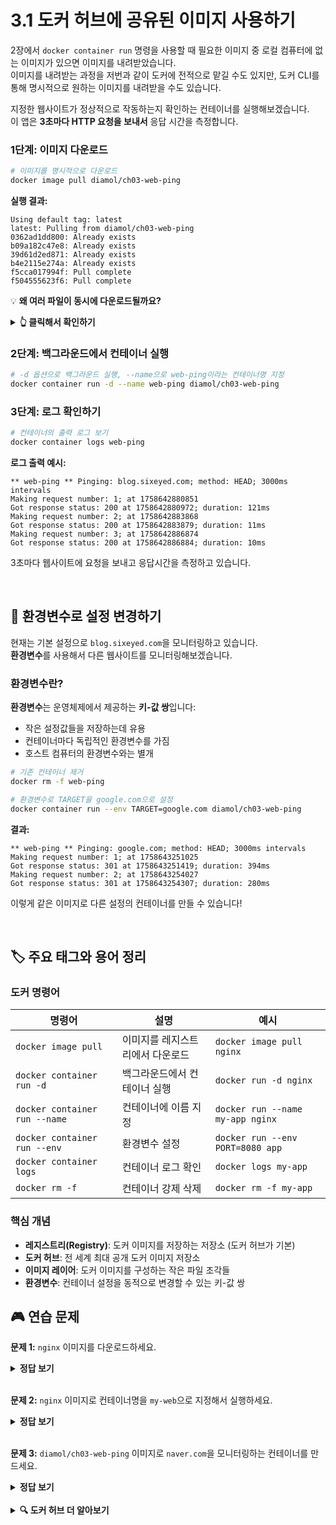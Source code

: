 # 3.1 도커 허브에 공유된 이미지 사용하기

2장에서 `docker container run` 명령을 사용할 때 필요한 이미지 중 로컬 컴퓨터에 없는 이미지가 있으면 이미지를 내려받았습니다.  
이미지를 내려받는 과정을 저번과 같이 도커에 전적으로 맡길 수도 있지만, 도커 CLI를 통해 명시적으로 원하는 이미지를 내려받을 수도 있습니다.

지정한 웹사이트가 정상적으로 작동하는지 확인하는 컨테이너를 실행해보겠습니다.  
이 앱은 **3초마다 HTTP 요청을 보내서** 응답 시간을 측정합니다.

### 1단계: 이미지 다운로드

```bash
# 이미지를 명시적으로 다운로드
docker image pull diamol/ch03-web-ping
```

**실행 결과:**

```
Using default tag: latest
latest: Pulling from diamol/ch03-web-ping
0362ad1dd800: Already exists
b09a182c47e8: Already exists
39d61d2ed871: Already exists
b4e2115e274a: Already exists
f5cca017994f: Pull complete
f504555623f6: Pull complete
```

💡 **왜 여러 파일이 동시에 다운로드될까요?**

<details>
<summary><strong>👆 클릭해서 확인하기</strong></summary>
도커 이미지는 <strong>여러 개의 레이어(층)</strong>으로 구성되어 있습니다.

- 각 레이어는 작은 파일 조각
- 도커가 이 레이어들을 조립해서 완전한 파일 시스템을 만듦
- 이미 다운로드된 레이어는 재사용 (`Already exists`)
- 새로운 레이어만 다운로드 (`Pull complete`)

이 구조 덕분에 용량을 절약하고 다운로드 속도가 빨라집니다!  
이 개념은 다음장에 추가로 학습합니다.

</details>

### 2단계: 백그라운드에서 컨테이너 실행

```bash
# -d 옵션으로 백그라운드 실행, --name으로 web-ping이라는 컨테이너명 지정
docker container run -d --name web-ping diamol/ch03-web-ping
```

### 3단계: 로그 확인하기

```bash
# 컨테이너의 출력 로그 보기
docker container logs web-ping
```

**로그 출력 예시:**

```
** web-ping ** Pinging: blog.sixeyed.com; method: HEAD; 3000ms intervals
Making request number: 1; at 1758642880851
Got response status: 200 at 1758642880972; duration: 121ms
Making request number: 2; at 1758642883868
Got response status: 200 at 1758642883879; duration: 11ms
Making request number: 3; at 1758642886874
Got response status: 200 at 1758642886884; duration: 10ms
```

3초마다 웹사이트에 요청을 보내고 응답시간을 측정하고 있습니다.

<br/>

## 🔧 환경변수로 설정 변경하기

현재는 기본 설정으로 `blog.sixeyed.com`을 모니터링하고 있습니다.  
**환경변수**를 사용해서 다른 웹사이트를 모니터링해보겠습니다.

### 환경변수란?

**환경변수**는 운영체제에서 제공하는 **키-값 쌍**입니다:

- 작은 설정값들을 저장하는데 유용
- 컨테이너마다 독립적인 환경변수를 가짐
- 호스트 컴퓨터의 환경변수와는 별개

```bash
# 기존 컨테이너 제거
docker rm -f web-ping

# 환경변수로 TARGET을 google.com으로 설정
docker container run --env TARGET=google.com diamol/ch03-web-ping
```

**결과:**

```
** web-ping ** Pinging: google.com; method: HEAD; 3000ms intervals
Making request number: 1; at 1758643251025
Got response status: 301 at 1758643251419; duration: 394ms
Making request number: 2; at 1758643254027
Got response status: 301 at 1758643254307; duration: 280ms
```

이렇게 같은 이미지로 다른 설정의 컨테이너를 만들 수 있습니다!

<br/>

## 🏷️ 주요 태그와 용어 정리

### 도커 명령어

| 명령어                        | 설명                             | 예시                             |
| ----------------------------- | -------------------------------- | -------------------------------- |
| `docker image pull`           | 이미지를 레지스트리에서 다운로드 | `docker image pull nginx`        |
| `docker container run -d`     | 백그라운드에서 컨테이너 실행     | `docker run -d nginx`            |
| `docker container run --name` | 컨테이너에 이름 지정             | `docker run --name my-app nginx` |
| `docker container run --env`  | 환경변수 설정                    | `docker run --env PORT=8080 app` |
| `docker container logs`       | 컨테이너 로그 확인               | `docker logs my-app`             |
| `docker rm -f`                | 컨테이너 강제 삭제               | `docker rm -f my-app`            |

### 핵심 개념

- **레지스트리(Registry)**: 도커 이미지를 저장하는 저장소 (도커 허브가 기본)
- **도커 허브**: 전 세계 최대 공개 도커 이미지 저장소
- **이미지 레이어**: 도커 이미지를 구성하는 작은 파일 조각들
- **환경변수**: 컨테이너 설정을 동적으로 변경할 수 있는 키-값 쌍

## 🎮 연습 문제

**문제 1:** `nginx` 이미지를 다운로드하세요.

<details>
<summary><strong>정답 보기</strong></summary>

```bash
docker image pull nginx
```

</details>
<br/>

**문제 2:** `nginx` 이미지로 컨테이너명을 `my-web`으로 지정해서 실행하세요.

<details>
<summary><strong>정답 보기</strong></summary>

```bash
docker container run -d --name my-web nginx
```

</details>
<br/>

**문제 3:** `diamol/ch03-web-ping` 이미지로 `naver.com`을 모니터링하는 컨테이너를 만드세요.

<details>
<summary><strong>정답 보기</strong></summary>

```bash
docker container run --env TARGET=naver.com diamol/ch03-web-ping
```

</details>
<br/>
<details>
<summary><strong>🔍 도커 허브 더 알아보기</strong></summary>

### 도커 허브의 특징

- **무료 공개 레지스트리**: 누구나 이미지를 업로드하고 다운로드 가능
- **공식 이미지**: Docker와 소프트웨어 제작사가 검증한 이미지
- **커뮤니티 이미지**: 개발자들이 공유한 이미지
- **자동 빌드**: GitHub과 연동해서 코드 변경시 자동으로 이미지 빌드

### 이미지 검색하기

```bash
# Redis 관련 이미지 검색
docker search redis
```

### 주요 공식 이미지들

```bash
# 운영체제
docker pull ubuntu:22.04
docker pull alpine        # 초경량 리눅스 (5MB)

# 프로그래밍 언어
docker pull python:3.11
docker pull node:18
docker pull openjdk:11

# 데이터베이스
docker pull mysql:8.0
docker pull postgres:15
docker pull redis:7.0

# 웹서버
docker pull nginx:1.23
docker pull httpd:2.4     # Apache
```

### 태그 시스템

```bash
docker pull redis:latest    # 최신 버전 (권장하지 않음)
docker pull redis:7.0       # 특정 버전 (권장)
docker pull redis:7.0-alpine # Alpine Linux 기반
```

</details>
